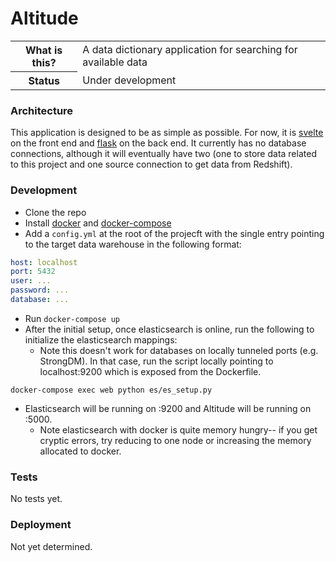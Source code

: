 # Altitude

<table>
    <tr>
        <th> What is this? </th> 
        <td> A data dictionary application for searching for available data </td>
    </tr>
    <tr>
        <th> Status </th> 
        <td> Under development
    </tr>
</table>

### Architecture

This application is designed to be as simple as possible. For now, it is [svelte](https://svelte.dev/) on the front end and [flask](https://flask.palletsprojects.com/en/1.1.x/) on the back end. It currently has no database connections, although it will eventually have two (one to store data related to this project and one source connection to get data from Redshift).

### Development

- Clone the repo
- Install [docker](https://docs.docker.com/install/) and [docker-compose](https://docs.docker.com/compose/install/)
- Add a `config.yml` at the root of the projecft with the single entry pointing to the target data warehouse in the following format:

```yaml
host: localhost
port: 5432
user: ...
password: ...
database: ...
```

- Run `docker-compose up`
- After the initial setup, once elasticsearch is online, run the following to initialize the elasticsearch mappings:
    * Note this doesn't work for databases on locally tunneled ports (e.g. StrongDM). In that case, run the script locally pointing to localhost:9200 which is exposed from the Dockerfile.

```
docker-compose exec web python es/es_setup.py
```

- Elasticsearch will be running on :9200 and Altitude will be running on :5000.
    * Note elasticsearch with docker is quite memory hungry-- if you get cryptic errors, try reducing to one node or increasing the memory allocated to docker.

### Tests

No tests yet.

### Deployment

Not yet determined.

